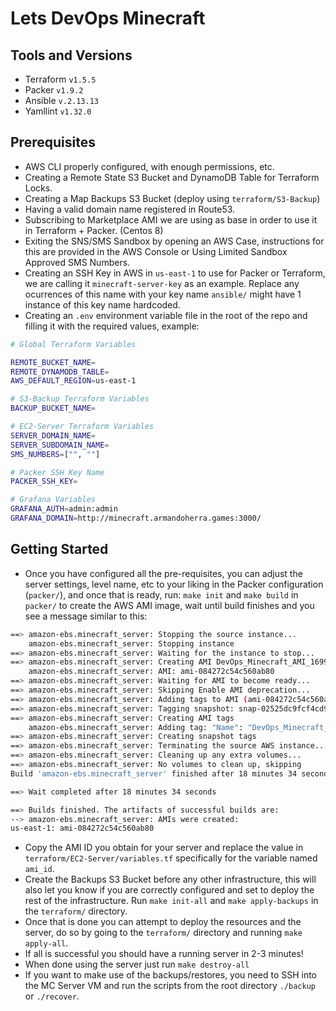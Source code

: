# Lets DevOps Minecraft

## Tools and Versions

- Terraform `v1.5.5`
- Packer `v1.9.2`
- Ansible `v.2.13.13`
- Yamllint `v1.32.0`

## Prerequisites

- AWS CLI properly configured, with enough permissions, etc.
- Creating a Remote State S3 Bucket and DynamoDB Table for Terraform Locks.
- Creating a Map Backups S3 Bucket (deploy using `terraform/S3-Backup`)
- Having a valid domain name registered in Route53.
- Subscribing to Marketplace AMI we are using as base in order to use it in Terraform + Packer. (Centos 8)
- Exiting the SNS/SMS Sandbox by opening an AWS Case, instructions for this are provided in the AWS Console or Using Limited Sandbox Approved SMS Numbers.
- Creating an SSH Key in AWS in `us-east-1` to use for Packer or Terraform, we are calling it `minecraft-server-key` as an example. Replace any ocurrences of this name with your key name `ansible/` might have 1 instance of this key name hardcoded.
- Creating an `.env` environment variable file in the root of the repo and filling it with the required values, example:

```bash
# Global Terraform Variables

REMOTE_BUCKET_NAME=
REMOTE_DYNAMODB_TABLE=
AWS_DEFAULT_REGION=us-east-1

# S3-Backup Terraform Variables
BACKUP_BUCKET_NAME=

# EC2-Server Terraform Variables
SERVER_DOMAIN_NAME=
SERVER_SUBDOMAIN_NAME=
SMS_NUMBERS=["", ""]

# Packer SSH Key Name
PACKER_SSH_KEY=

# Grafana Variables
GRAFANA_AUTH=admin:admin
GRAFANA_DOMAIN=http://minecraft.armandoherra.games:3000/
```

## Getting Started

- Once you have configured all the pre-requisites, you can adjust the server settings, level name, etc to your liking in the Packer configuration (`packer/`), and once that is ready, run: `make init` and `make build` in `packer/` to create the AWS AMI image, wait until build finishes and you see a message similar to this:

```bash
==> amazon-ebs.minecraft_server: Stopping the source instance...
    amazon-ebs.minecraft_server: Stopping instance
==> amazon-ebs.minecraft_server: Waiting for the instance to stop...
==> amazon-ebs.minecraft_server: Creating AMI DevOps_Minecraft_AMI_1699515587 from instance i-0535a8d6bc5c28d5a
    amazon-ebs.minecraft_server: AMI: ami-084272c54c560ab80
==> amazon-ebs.minecraft_server: Waiting for AMI to become ready...
==> amazon-ebs.minecraft_server: Skipping Enable AMI deprecation...
==> amazon-ebs.minecraft_server: Adding tags to AMI (ami-084272c54c560ab80)...
==> amazon-ebs.minecraft_server: Tagging snapshot: snap-02525dc9fcf4cd97b
==> amazon-ebs.minecraft_server: Creating AMI tags
    amazon-ebs.minecraft_server: Adding tag: "Name": "DevOps_Minecraft_AMI_1699515587"
==> amazon-ebs.minecraft_server: Creating snapshot tags
==> amazon-ebs.minecraft_server: Terminating the source AWS instance...
==> amazon-ebs.minecraft_server: Cleaning up any extra volumes...
==> amazon-ebs.minecraft_server: No volumes to clean up, skipping
Build 'amazon-ebs.minecraft_server' finished after 18 minutes 34 seconds.

==> Wait completed after 18 minutes 34 seconds

==> Builds finished. The artifacts of successful builds are:
--> amazon-ebs.minecraft_server: AMIs were created:
us-east-1: ami-084272c54c560ab80
```

- Copy the AMI ID you obtain for your server and replace the value in `terraform/EC2-Server/variables.tf` specifically for the variable named `ami_id`.
- Create the Backups S3 Bucket before any other infrastructure, this will also let you know if you are correctly configured and set to deploy the rest of the infrastructure. Run `make init-all` and `make apply-backups` in the `terraform/` directory.
- Once that is done you can attempt to deploy the resources and the server, do so by going to the `terraform/` directory and running `make apply-all`.
- If all is successful you should have a running server in 2-3 minutes!
- When done using the server just run `make destroy-all`
- If you want to make use of the backups/restores, you need to SSH into the MC Server VM and run the scripts from the root directory `./backup` or `./recover`.
